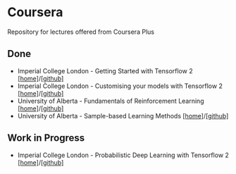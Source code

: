 # Coursera
Repository for lectures offered from Coursera Plus

## Done 
- Imperial College London - Getting Started with Tensorflow 2 [[home]](https://www.coursera.org/learn/getting-started-with-tensor-flow2)/[[github]](https://github.com/goodboychan/coursera/tree/main/ICL_Getting_started_with_tf2)
- Imperial College London - Customising your models with Tensorflow 2 [[home]](https://www.coursera.org/learn/customising-models-tensorflow2)/[[github]](https://github.com/goodboychan/coursera/tree/main/ICL_Customizing_your_models_with_tf2)
- University of Alberta - Fundamentals of Reinforcement Learning [[home]](https://www.coursera.org/learn/fundamentals-of-reinforcement-learning)/[[github]](https://github.com/goodboychan/coursera/tree/main/UoA_Fundamentals_of_Reinforcement_Learning)
- University of Alberta - Sample-based Learning Methods [[home]](https://www.coursera.org/learn/sample-based-learning-methods)/[[github]](https://github.com/goodboychan/coursera/tree/main/UoA_Sample_based_Learning_Methods)


## Work in Progress
- Imperial College London - Probabilistic Deep Learning with Tensorflow 2 [[home]](https://www.coursera.org/learn/probabilistic-deep-learning-with-tensorflow2)/[[github]](https://github.com/goodboychan/coursera/tree/main/ICL_Probabilistic_Deep_Learning_with_tf2)

